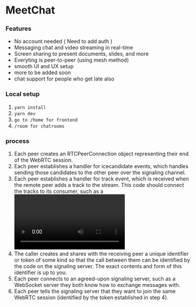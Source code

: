 # MeetChat

### Features
- No account needed ( Need to add auth )
- Messaging chat and video streaming in real-time
- Screen sharing to present documents, slides, and more
- Everyting is peer-to-peer (using mesh method)
- smooth UI and UX setup
- more to be added soon
- chat support for people who get late also

### Local setup

1. `yarn install`
2. `yarn dev`
3. `go to /home for frontend`
4. `/room for chatrooms`

### process

1. Each peer creates an RTCPeerConnection object representing their end of the WebRTC session.
2. Each peer establishes a handler for icecandidate events, which handles sending those candidates to the other peer over the signaling channel.
3. Each peer establishes a handler for track event, which is received when the remote peer adds a track to the stream. This code should connect the tracks to its consumer, such as a <video> element.
4. The caller creates and shares with the receiving peer a unique identifier or token of some kind so that the call between them can be identified by the code on the signaling server. The exact contents and form of this identifier is up to you.
5. Each peer connects to an agreed-upon signaling server, such as a WebSocket server they both know how to exchange messages with.
6. Each peer tells the signaling server that they want to join the same WebRTC session (identified by the token established in step 4).